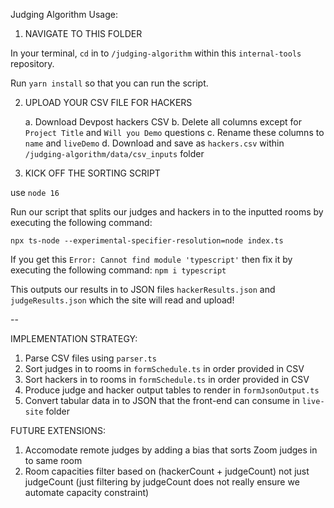 Judging Algorithm Usage:

1) NAVIGATE TO THIS FOLDER

In your terminal, `cd` in to `/judging-algorithm` within this `internal-tools` repository.

Run `yarn install` so that you can run the script.

2) UPLOAD YOUR CSV FILE FOR HACKERS

   a. Download Devpost hackers CSV
   b. Delete all columns except for `Project Title` and `Will you Demo` questions
   c. Rename these columns to `name` and `liveDemo`
   d. Download and save as `hackers.csv` within `/judging-algorithm/data/csv_inputs` folder

3) KICK OFF THE SORTING SCRIPT

use `node 16`

Run our script that splits our judges and hackers in to the inputted rooms
by executing the following command:

`npx ts-node --experimental-specifier-resolution=node index.ts`

If you get this `Error: Cannot find module 'typescript'` then fix it by executing the following command:
`npm i typescript`

This outputs our results in to JSON files `hackerResults.json` and `judgeResults.json` which the site will read and upload!

--

IMPLEMENTATION STRATEGY:

1. Parse CSV files using `parser.ts`
2. Sort judges in to rooms in `formSchedule.ts` in order provided in CSV
3. Sort hackers in to rooms in `formSchedule.ts` in order provided in CSV
4. Produce judge and hacker output tables to render in `formJsonOutput.ts`
5. Convert tabular data in to JSON that the front-end can consume in `live-site` folder

FUTURE EXTENSIONS:

1. Accomodate remote judges by adding a bias that sorts Zoom judges in to same room
2. Room capacities filter based on (hackerCount + judgeCount) not just judgeCount
   (just filtering by judgeCount does not really ensure we automate capacity constraint)